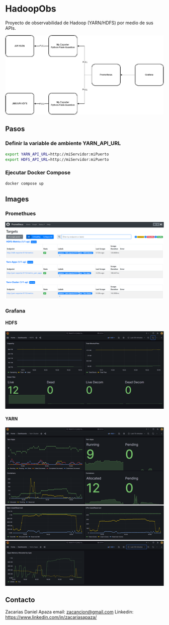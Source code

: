 # HadoopObs
Proyecto de observabilidad de Hadoop (YARN/HDFS) por medio de sus APIs.

![HadoopObs](images/Hadoop-Obs.drawio.png)

## Pasos
### Definir la variable de ambiente YARN_API_URL
```bash
export YARN_API_URL=http://miServidor:miPuerto
export HDFS_API_URL=http://miServidor:miPuerto
```
### Ejecutar Docker Compose
```bash
docker compose up
```

## Images
### Promethues
![PROMETHUES](images/PROMETHUES-States.png)

### Grafana
#### HDFS
![HDFS](images/HDFS-Dashboard.png)
#### YARN
![YARN](images/YARN-Dashboard-1.png)
![YARN](images/YARN-Dashboard-2.png)
![YARN](images/YARN-Dashboard-3.png)

## Contacto
Zacarias Daniel Apaza
email: zacancion@gmail.com
Linkedin: https://www.linkedin.com/in/zacariasapaza/
